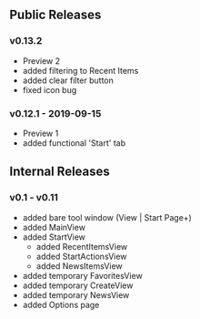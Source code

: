 ## Public Releases

### v0.13.2
- Preview 2
- added filtering to Recent Items
- added clear filter button
- fixed icon bug	

### v0.12.1 - 2019-09-15
- Preview 1
- added functional 'Start' tab

## Internal Releases

### v0.1 - v0.11
- added bare tool window (View | Start Page+)
- added MainView
- added StartView
	- added RecentItemsView
	- added StartActionsView
	- added NewsItemsView
- added temporary FavoritesView
- added temporary CreateView
- added temporary NewsView
- added Options page
